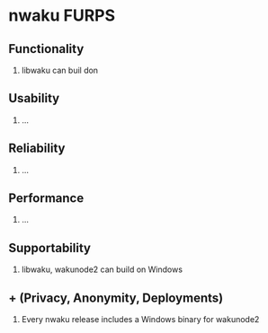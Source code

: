 # nwaku FURPS

## Functionality

1. libwaku can buil don 

## Usability

1. ...

## Reliability

1. ...

## Performance

1. ...

## Supportability

1. libwaku, wakunode2 can build on Windows

## + (Privacy, Anonymity, Deployments)

1. Every nwaku release includes a Windows binary for wakunode2